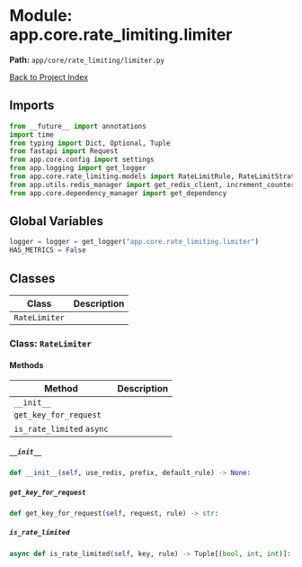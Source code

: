 # Module: app.core.rate_limiting.limiter

**Path:** `app/core/rate_limiting/limiter.py`

[Back to Project Index](../../../../index.md)

## Imports
```python
from __future__ import annotations
import time
from typing import Dict, Optional, Tuple
from fastapi import Request
from app.core.config import settings
from app.logging import get_logger
from app.core.rate_limiting.models import RateLimitRule, RateLimitStrategy
from app.utils.redis_manager import get_redis_client, increment_counter
from app.core.dependency_manager import get_dependency
```

## Global Variables
```python
logger = logger = get_logger("app.core.rate_limiting.limiter")
HAS_METRICS = False
```

## Classes

| Class | Description |
| --- | --- |
| `RateLimiter` |  |

### Class: `RateLimiter`

#### Methods

| Method | Description |
| --- | --- |
| `__init__` |  |
| `get_key_for_request` |  |
| `is_rate_limited` `async` |  |

##### `__init__`
```python
def __init__(self, use_redis, prefix, default_rule) -> None:
```

##### `get_key_for_request`
```python
def get_key_for_request(self, request, rule) -> str:
```

##### `is_rate_limited`
```python
async def is_rate_limited(self, key, rule) -> Tuple[(bool, int, int)]:
```
